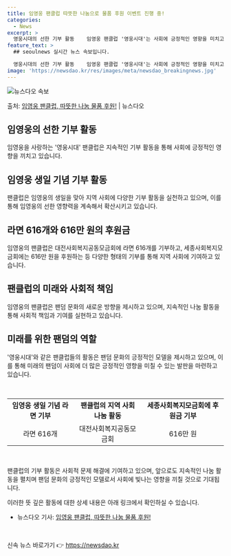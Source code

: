 ```yaml
---
title: 임영웅 팬클럽 따뜻한 나눔으로 물품 후원 이벤트 진행 중!
categories:
  - News
excerpt: >
  영웅시대의 선한 기부 활동    임영웅 팬클럽 '영웅시대'는 사회에 긍정적인 영향을 미치고 있습니다. 팬클럽…
feature_text: >
  ## seoulnews 실시간 뉴스 속보입니다.

  영웅시대의 선한 기부 활동    임영웅 팬클럽 '영웅시대'는 사회에 긍정적인 영향을 미치고 있습니다. 팬클럽…
image: 'https://newsdao.kr/res/images/meta/newsdao_breakingnews.jpg'
---
```


![뉴스다오 속보](https://newsdao.kr/res/images/meta/newsdao_breakingnews.jpg)

<p>출처: <a href="https://newsdao.kr/4492" rel="dofollow">임영웅 팬클럽, 따뜻한 나눔 물품 후원!</a> | 뉴스다오</p>

<h2 data-ke-size="size26">임영웅의 선한 기부 활동</h2>
임영웅을 사랑하는 '영웅시대' 팬클럽은 지속적인 기부 활동을 통해 사회에 긍정적인 영향을 끼치고 있습니다.

<h2 data-ke-size="size24">임영웅 생일 기념 기부 활동</h2>
팬클럽은 임영웅의 생일을 맞아 지역 사회에 다양한 기부 활동을 실천하고 있으며, 이를 통해 임영웅의 선한 영향력을 계속해서 확산시키고 있습니다.

<h2 data-ke-size="size24">라면 616개와 616만 원의 후원금</h2>
임영웅의 팬클럽은 대전사회복지공동모금회에 라면 616개를 기부하고, 세종사회복지모금회에는 616만 원을 후원하는 등 다양한 형태의 기부를 통해 지역 사회에 기여하고 있습니다.

<h2 data-ke-size="size24">팬클럽의 미래와 사회적 책임</h2>
임영웅의 팬클럽은 팬덤 문화의 새로운 방향을 제시하고 있으며, 지속적인 나눔 활동을 통해 사회적 책임과 기여를 실현하고 있습니다.

<h2 data-ke-size="size24">미래를 위한 팬덤의 역할</h2>
'영웅시대'와 같은 팬클럽들의 활동은 팬덤 문화의 긍정적인 모델을 제시하고 있으며, 이를 통해 미래의 팬덤이 사회에 더 많은 긍정적인 영향을 미칠 수 있는 발판을 마련하고 있습니다.

<p data-ke-size="size16">&nbsp;</p>

<table>
	<tbody>
		<tr>
			<td style="text-align: center; height: 17px;"><b>임영웅 생일 기념 라면 기부</b></td>
			<td style="text-align: center; height: 17px;"><b>팬클럽의 지역 사회 나눔 활동</b></td>
			<td style="text-align: center; height: 17px;"><b>세종사회복지모금회에 후원금 기부</b></td>
		</tr>
		<tr>
			<td style="text-align: center; height: 17px;">라면 616개</td>
			<td style="text-align: center; height: 17px;">대전사회복지공동모금회</td>
			<td style="text-align: center; height: 17px;">616만 원</td>
		</tr>
	</tbody>
</table>

<p data-ke-size="size16">&nbsp;</p>

팬클럽의 기부 활동은 사회적 문제 해결에 기여하고 있으며, 앞으로도 지속적인 나눔 활동을 펼치며 팬덤 문화의 긍정적인 모델로서 사회에 빛나는 영향을 끼칠 것으로 기대됩니다.

이러한 뜻 깊은 활동에 대한 상세 내용은 아래 링크에서 확인하실 수 있습니다.
- 뉴스다오 기사: [임영웅 팬클럽, 따뜻한 나눔 물품 후원!](https://newsdao.kr/4492)

<p data-ke-size="size16">&nbsp;</p> 

신속 뉴스 바로가기 👉 <a href="https://newsdao.kr" rel="dofollow">https://newsdao.kr</a>


